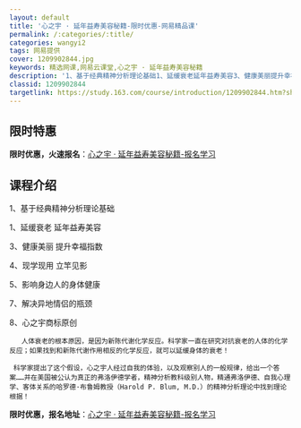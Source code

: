 ```yaml
---
layout: default
title: '心之宇 · 延年益寿美容秘籍-限时优惠-网易精品课'
permalink: /:categories/:title/
categories: wangyi2
tags: 网易提供
cover: 1209902844.jpg
keywords: 精选网课,网易云课堂,心之宇 · 延年益寿美容秘籍
description: '1、基于经典精神分析理论基础1、延缓衰老延年益寿美容3、健康美丽提升幸福指数4、现学现用立竿见影5、影响身边人的身体健康'
classid: 1209902844
targetlink: https://study.163.com/course/introduction/1209902844.htm?share=1&shareId=1025206652&utm_campaign=share&utm_medium=iphoneShare&utm_source=&utm_u=1025206652
---
```


## 限时特惠

**限时优惠，火速报名**：[心之宇 · 延年益寿美容秘籍-报名学习](https://study.163.com/course/introduction/1209902844.htm?share=1&shareId=1025206652&utm_campaign=share&utm_medium=iphoneShare&utm_source=&utm_u=1025206652)

## 课程介绍

1、基于经典精神分析理论基础

1、延缓衰老 延年益寿美容 

3、健康美丽 提升幸福指数

4、现学现用 立竿见影

5、影响身边人的身体健康

7、解决异地情侣的瓶颈

8、心之宇商标原创

       人体衰老的根本原因，是因为新陈代谢化学反应。科学家一直在研究对抗衰老的人体的化学反应；如果找到和新陈代谢作用相反的化学反应，就可以延缓身体的衰老！

     科学家提出了这个假设，心之宇人经过自我的体验，以及观察别人的一般规律，给出一个答案……并在美国被公认为真正的弗洛伊德学者，精神分析教科级别人物，精通弗洛伊德、自我心理学、客体关系的哈罗德·布鲁姆教授（Harold P. Blum, M.D.）的精神分析理论中找到理论根据！

**限时优惠，报名地址**：[心之宇 · 延年益寿美容秘籍-报名学习](https://study.163.com/course/introduction/1209902844.htm?share=1&shareId=1025206652&utm_campaign=share&utm_medium=iphoneShare&utm_source=&utm_u=1025206652)

